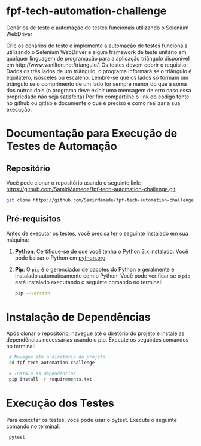 # fpf-tech-automation-challenge
Cenários de teste e automação de testes funcionais  utilizando o Selenium WebDriver

<p>Crie os cenários de teste e implemente a automação de testes funcionais 
utilizando o Selenium WebDriver e algum framework de teste unitário em 
qualquer linguagem de programação para a aplicação triângulo disponível 
em http://www.vanilton.net/triangulo/. Os testes devem cobrir o requisito:  
Dados os três lados de um triângulo, o programa informará se o triângulo é equilátero, 
isósceles ou escaleno. Lembre-se que os lados só formam um triângulo se o comprimento 
de um lado for sempre menor do que a soma dos outros dois (o programa deve exibir uma 
mensagem de erro caso essa propriedade não seja satisfeita) 
Por fim compartilhe o link do código fonte no github ou gitlab e documente o que é 
preciso e como realizar a sua execução.</p>  

# Documentação para Execução de Testes de Automação

## Repositório

Você pode clonar o repositório usando o seguinte link:
https://github.com/SamirMamede/fpf-tech-automation-challenge.git

   ```bash
   git clone https://github.com/SamirMamede/fpf-tech-automation-challenge.git
   ```


## Pré-requisitos

Antes de executar os testes, você precisa ter o seguinte instalado em sua máquina:

1. **Python**: Certifique-se de que você tenha o Python 3.x instalado. Você pode baixar o Python em [python.org](https://www.python.org/downloads/).

2. **Pip**: O `pip` é o gerenciador de pacotes do Python e geralmente é instalado automaticamente com o Python. Você pode verificar se o `pip` está instalado executando o seguinte comando no terminal:

   ```bash
   pip --version
   ```

# Instalação de Dependências
Após clonar o repositório, navegue até o diretório do projeto e instale as dependências necessárias usando o pip. Execute os seguintes comandos no terminal:

   ```bash
    # Navegue até o diretório do projeto
    cd fpf-tech-automation-challenge

    # Instale as dependências
    pip install -r requirements.txt
  ```
# Execução dos Testes
Para executar os testes, você pode usar o pytest. Execute o seguinte comando no terminal:

   ```bash
    pytest
  ```